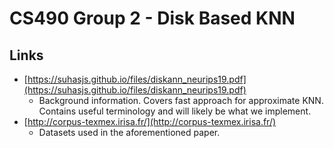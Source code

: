 # CS490 Group 2 - Disk Based KNN
## Links
- [https://suhasjs.github.io/files/diskann_neurips19.pdf](https://suhasjs.github.io/files/diskann_neurips19.pdf)
    - Background information. Covers fast approach for approximate KNN. Contains useful terminology and will likely be what we implement.
- [http://corpus-texmex.irisa.fr/](http://corpus-texmex.irisa.fr/)
    - Datasets used in the aforementioned paper.

